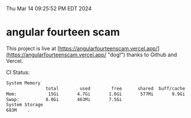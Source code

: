 Thu Mar 14 09:25:52 PM EDT 2024

# angular fourteen scam


This project is live at [https://angularfourteenscam.vercel.app/](https://angularfourteenscam.vercel.app/ "dog!") thanks to Github and Vercel.

CI Status: 

```bash
System Memory
               total        used        free      shared  buff/cache   available
Mem:            15Gi       4.7Gi       1.6Gi       577Mi       9.9Gi        10Gi
Swap:          8.0Gi       463Mi       7.5Gi
System Storage
683M	.
```
